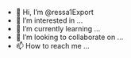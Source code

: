 - 👋 Hi, I’m @ressa1Export
- 👀 I’m interested in ...
- 🌱 I’m currently learning ...
- 💞️ I’m looking to collaborate on ...
- 📫 How to reach me ...

<!---
ressa1Export/ressa1Export is a ✨ special ✨ repository because its `README.md` (this file) appears on your GitHub profile.
You can click the Preview link to take a look at your changes.
--->
